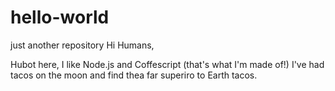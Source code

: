 # hello-world
just another repository
Hi Humans,

Hubot here, I like Node.js and Coffescript (that's what I'm made of!)
I've had tacos on the moon and find thea far superiro to Earth tacos.
